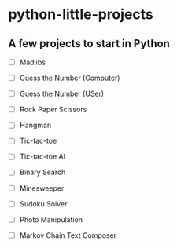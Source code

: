 # python-little-projects
## A few projects to start in Python

- [ ] Madlibs

- [ ] Guess the Number (Computer)

- [ ] Guess the Number (USer)

- [ ] Rock Paper Scissors

- [ ] Hangman

- [ ] Tic-tac-toe

- [ ] Tic-tac-toe AI

- [ ] Binary Search

- [ ] Minesweeper

- [ ] Sudoku Solver

- [ ] Photo Manipulation

- [ ] Markov Chain Text Composer
